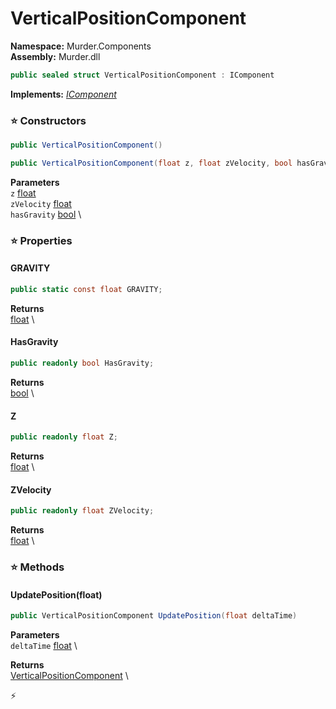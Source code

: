 # VerticalPositionComponent

**Namespace:** Murder.Components \
**Assembly:** Murder.dll

```csharp
public sealed struct VerticalPositionComponent : IComponent
```

**Implements:** _[IComponent](/Bang/Components/IComponent.html)_

### ⭐ Constructors
```csharp
public VerticalPositionComponent()
```

```csharp
public VerticalPositionComponent(float z, float zVelocity, bool hasGravity)
```

**Parameters** \
`z` [float](https://learn.microsoft.com/en-us/dotnet/api/System.Single?view=net-7.0) \
`zVelocity` [float](https://learn.microsoft.com/en-us/dotnet/api/System.Single?view=net-7.0) \
`hasGravity` [bool](https://learn.microsoft.com/en-us/dotnet/api/System.Boolean?view=net-7.0) \

### ⭐ Properties
#### GRAVITY
```csharp
public static const float GRAVITY;
```

**Returns** \
[float](https://learn.microsoft.com/en-us/dotnet/api/System.Single?view=net-7.0) \
#### HasGravity
```csharp
public readonly bool HasGravity;
```

**Returns** \
[bool](https://learn.microsoft.com/en-us/dotnet/api/System.Boolean?view=net-7.0) \
#### Z
```csharp
public readonly float Z;
```

**Returns** \
[float](https://learn.microsoft.com/en-us/dotnet/api/System.Single?view=net-7.0) \
#### ZVelocity
```csharp
public readonly float ZVelocity;
```

**Returns** \
[float](https://learn.microsoft.com/en-us/dotnet/api/System.Single?view=net-7.0) \
### ⭐ Methods
#### UpdatePosition(float)
```csharp
public VerticalPositionComponent UpdatePosition(float deltaTime)
```

**Parameters** \
`deltaTime` [float](https://learn.microsoft.com/en-us/dotnet/api/System.Single?view=net-7.0) \

**Returns** \
[VerticalPositionComponent](/Murder/Components/VerticalPositionComponent.html) \



⚡